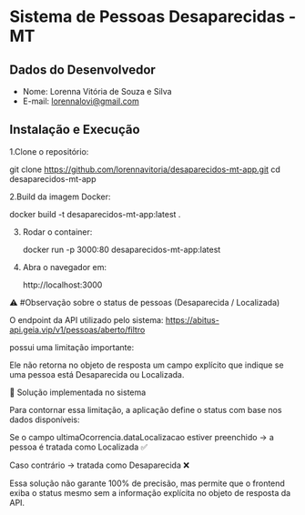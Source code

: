 # Sistema de Pessoas Desaparecidas - MT

## Dados do Desenvolvedor
- Nome: Lorenna Vitória de Souza e Silva
- E-mail: lorennalovi@gmail.com

## Instalação e Execução

1.Clone o repositório:

   git clone https://github.com/lorennavitoria/desaparecidos-mt-app.git
   cd desaparecidos-mt-app
   
2.Build da imagem Docker:

   docker build -t desaparecidos-mt-app:latest .

3. Rodar o container:

   docker run -p 3000:80 desaparecidos-mt-app:latest

4. Abra o navegador em:

   http://localhost:3000




⚠️ #Observação sobre o status de pessoas (Desaparecida / Localizada)

O endpoint da API utilizado pelo sistema:
https://abitus-api.geia.vip/v1/pessoas/aberto/filtro

possui uma limitação importante:

Ele não retorna no objeto de resposta um campo explícito que indique se uma pessoa está Desaparecida ou Localizada.

🔧 Solução implementada no sistema

Para contornar essa limitação, a aplicação define o status com base nos dados disponíveis:

Se o campo ultimaOcorrencia.dataLocalizacao estiver preenchido → a pessoa é tratada como Localizada ✅

Caso contrário → tratada como Desaparecida ❌

Essa solução não garante 100% de precisão, mas permite que o frontend exiba o status mesmo sem a informação explícita no objeto de resposta da API.

